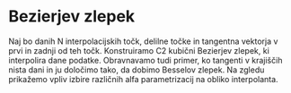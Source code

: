# Bezierjev zlepek

Naj bo danih N interpolacijskih točk, delilne točke in tangentna vektorja v prvi in zadnji od teh točk. Konstruiramo C2 kubični Bezierjev
zlepek, ki interpolira dane podatke. Obravnavamo tudi primer, ko tangenti
v krajiščih nista dani in ju določimo tako, da dobimo Besselov zlepek. Na
zgledu prikažemo vpliv izbire različnih alfa parametrizacij na obliko interpolanta.
